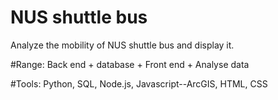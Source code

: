 # NUS shuttle bus
Analyze the mobility of NUS shuttle bus and display it.

#Range:
Back end + database + Front end + Analyse data

#Tools:
Python, SQL, Node.js, Javascript--ArcGIS, HTML, CSS
